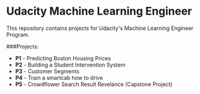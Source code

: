 # Udacity Machine Learning Engineer

This repository contains projects for Udacity's Machine Learning Engineer Program.

###Projects:
- **P1** - Predicting Boston Housing Prices
- **P2** - Building a Student Intervention System
- **P3** - Customer Segments
- **P4** - Train a smartcab how to drive
- **P5** - Crowdflower Search Result Revelance (Capstone Project)
